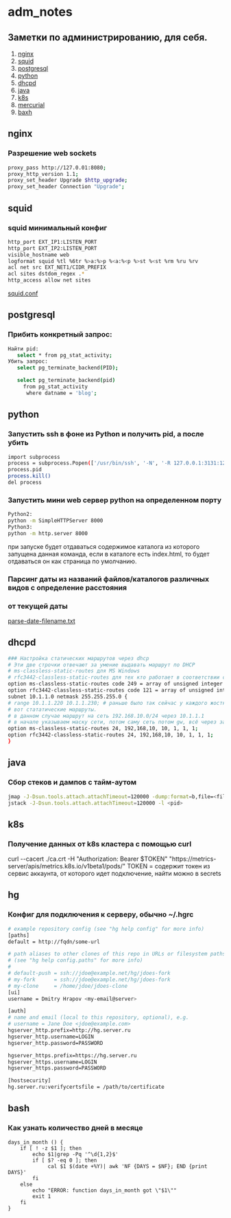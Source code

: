 # adm_notes
## Заметки по администрированию, для себя.
1. [nginx](#nginx)
1. [squid](#squid)
1. [postgresql](#postgresql)
1. [python](#python)
1. [dhcpd](#dhcpd)
1. [java](#java)
1. [k8s](#k8s)
1. [mercurial](#hg)
1. [baxh](#bash)

## nginx

### Разрешение web sockets
```sh
proxy_pass http://127.0.01:8080;
proxy_http_version 1.1;
proxy_set_header Upgrade $http_upgrade;
proxy_set_header Connection "Upgrade";
```

## squid

### squid минимальный конфиг
```sh
http_port EXT_IP1:LISTEN_PORT
http_port EXT_IP2:LISTEN_PORT
visible_hostname web
logformat squid %tl %6tr %>a:%>p %<a:%<p %>st %<st %rm %ru %rv
acl net src EXT_NET1/CIDR_PREFIX
acl sites dstdom_regex .*
http_access allow net sites
```
[squid.conf](./squid.conf)

## postgresql

### Прибить конкретный запрос:
```sh
Найти pid:
   select * from pg_stat_activity;
Убить запрос:
   select pg_terminate_backend(PID);

   select pg_terminate_backend(pid)
     from pg_stat_activity
	  where datname = 'blog';
```

## python

### Запустить ssh в фоне из Python и получить pid, а после убить
```sh
import subprocess
process = subprocess.Popen(['/usr/bin/ssh', '-N', '-R 127.0.0.1:3131:127.0.0.1:3131', 'node'])
process.pid
process.kill()
del process
```
### Запустить мини web сервер python на определенном порту
```sh
Python2:
python -m SimpleHTTPServer 8000
Python3:
python -m http.server 8000
```
при запуске будет отдаваться содержимое каталога из которого запущена данная команда, если
в каталоге есть index.html, то будет отдаваться он как страница по умолчанию.

### Парсинг даты из названий файлов/каталогов различных видов с определение расстояния
### от текущей даты 
[parse-date-filename.txt](./parse-date-filename.txt)

## dhcpd
```sh
### Настройка статических маршрутов через dhcp
# Эти две строчки отвечают за умение выдавать маршрут по DHCP
# ms-classless-static-routes для MS Windows
# rfc3442-classless-static-routes для тех кто работает в соответствии с RFC
option ms-classless-static-routes code 249 = array of unsigned integer 8;
option rfc3442-classless-static-routes code 121 = array of unsigned integer 8;
subnet 10.1.1.0 netmask 255.255.255.0 {
# range 10.1.1.220 10.1.1.230; # раньше было так сейчас у каждого жосткая привязка IP+MAC
# вот стататические маршруты.
# в данном случае маршрут на сеть 192.168.10.0/24 через 10.1.1.1
# в начале указываем маску сети, потом саму сеть потом gw, всё через запятые!
option ms-classless-static-routes 24, 192,168,10, 10, 1, 1, 1;
option rfc3442-classless-static-routes 24, 192,168,10, 10, 1, 1, 1;
}
```

## java
### Сбор стеков и дампов с тайм-аутом
```sh
jmap -J-Dsun.tools.attach.attachTimeout=120000 -dump:format=b,file=<file> <pid>
jstack -J-Dsun.tools.attach.attachTimeout=120000 -l <pid>
```

## k8s

### Получение данных от k8s кластера с помощью curl
curl --cacert ./ca.crt -H "Authorization: Bearer $TOKEN" "https://metrics-server/apis/metrics.k8s.io/v1beta1/pods/"
TOKEN = содержит токен из сервис аккаунта, от которого идет подключение, найти можно в secrets

## hg
### Конфиг для подключения к серверу, обычно ~/.hgrc
```sh
# example repository config (see "hg help config" for more info)
[paths]
default = http://fqdn/some-url

# path aliases to other clones of this repo in URLs or filesystem paths
# (see "hg help config.paths" for more info)
#
# default-push = ssh://jdoe@example.net/hg/jdoes-fork
# my-fork      = ssh://jdoe@example.net/hg/jdoes-fork
# my-clone     = /home/jdoe/jdoes-clone
[ui]
username = Dmitry Hrapov <my-email@server>

[auth]
# name and email (local to this repository, optional), e.g.
# username = Jane Doe <jdoe@example.com>
hgserver_http.prefix=http://hg.server.ru
hgserver_http.username=LOGIN
hgserver_http.password=PASSWORD

hgserver_https.prefix=https://hg.server.ru
hgserver_https.username=LOGIN
hgserver_https.password=PASSWORD

[hostsecurity]
hg.server.ru:verifycertsfile = /path/to/certificate
```
## bash
### Как узнать количество дней в месяце
```
days_in_month () {
    if [ ! -z $1 ]; then
        echo $1|grep -Pq '^\d{1,2}$'
        if [ $? -eq 0 ]; then
             cal $1 $(date +%Y)| awk 'NF {DAYS = $NF}; END {print DAYS}'
        fi
    else
        echo "ERROR: function days_in_month got \"$1\""
        exit 1
    fi
}
```
